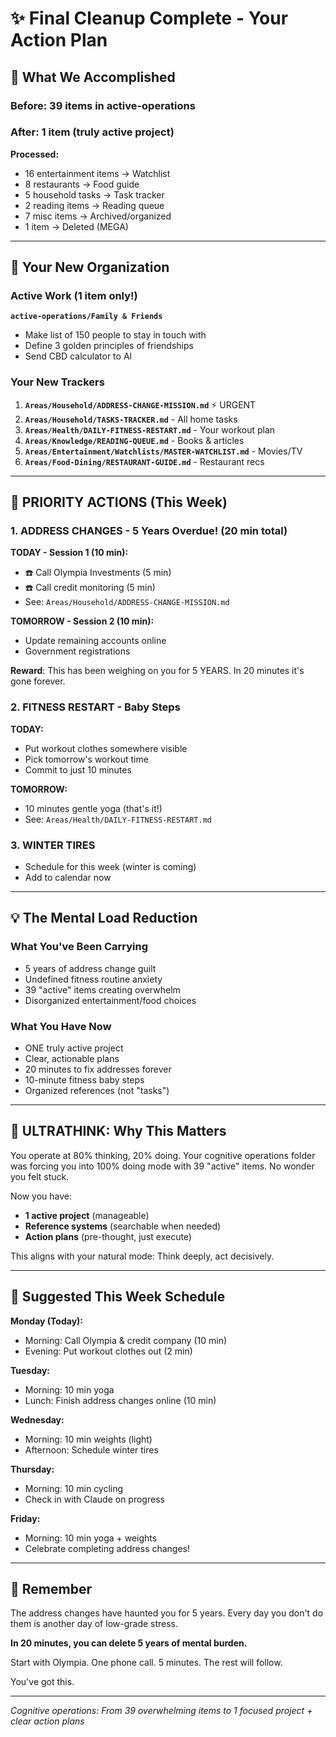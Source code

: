 # ✨ Final Cleanup Complete - Your Action Plan

## 🎯 What We Accomplished

### Before: 39 items in active-operations
### After: 1 item (truly active project)

**Processed:**
- 16 entertainment items → Watchlist
- 8 restaurants → Food guide
- 5 household tasks → Task tracker
- 2 reading items → Reading queue
- 7 misc items → Archived/organized
- 1 item → Deleted (MEGA)

---

## 📍 Your New Organization

### Active Work (1 item only!)
**`active-operations/Family & Friends`**
- Make list of 150 people to stay in touch with
- Define 3 golden principles of friendships
- Send CBD calculator to Al

### Your New Trackers
1. **`Areas/Household/ADDRESS-CHANGE-MISSION.md`** ⚡ URGENT
2. **`Areas/Household/TASKS-TRACKER.md`** - All home tasks
3. **`Areas/Health/DAILY-FITNESS-RESTART.md`** - Your workout plan
4. **`Areas/Knowledge/READING-QUEUE.md`** - Books & articles
5. **`Areas/Entertainment/Watchlists/MASTER-WATCHLIST.md`** - Movies/TV
6. **`Areas/Food-Dining/RESTAURANT-GUIDE.md`** - Restaurant recs

---

## 🚨 PRIORITY ACTIONS (This Week)

### 1. ADDRESS CHANGES - 5 Years Overdue! (20 min total)
**TODAY - Session 1 (10 min):**
- ☎️ Call Olympia Investments (5 min)
- ☎️ Call credit monitoring (5 min)
- See: `Areas/Household/ADDRESS-CHANGE-MISSION.md`

**TOMORROW - Session 2 (10 min):**
- Update remaining accounts online
- Government registrations

**Reward**: This has been weighing on you for 5 YEARS. In 20 minutes it's gone forever.

### 2. FITNESS RESTART - Baby Steps
**TODAY:**
- Put workout clothes somewhere visible
- Pick tomorrow's workout time
- Commit to just 10 minutes

**TOMORROW:**
- 10 minutes gentle yoga (that's it!)
- See: `Areas/Health/DAILY-FITNESS-RESTART.md`

### 3. WINTER TIRES
- Schedule for this week (winter is coming)
- Add to calendar now

---

## 💡 The Mental Load Reduction

### What You've Been Carrying
- 5 years of address change guilt
- Undefined fitness routine anxiety
- 39 "active" items creating overwhelm
- Disorganized entertainment/food choices

### What You Have Now
- ONE truly active project
- Clear, actionable plans
- 20 minutes to fix addresses forever
- 10-minute fitness baby steps
- Organized references (not "tasks")

---

## 🧠 ULTRATHINK: Why This Matters

You operate at 80% thinking, 20% doing. Your cognitive operations folder was forcing you into 100% doing mode with 39 "active" items. No wonder you felt stuck.

Now you have:
- **1 active project** (manageable)
- **Reference systems** (searchable when needed)
- **Action plans** (pre-thought, just execute)

This aligns with your natural mode: Think deeply, act decisively.

---

## 📅 Suggested This Week Schedule

**Monday (Today):**
- Morning: Call Olympia & credit company (10 min)
- Evening: Put workout clothes out (2 min)

**Tuesday:**
- Morning: 10 min yoga
- Lunch: Finish address changes online (10 min)

**Wednesday:**
- Morning: 10 min weights (light)
- Afternoon: Schedule winter tires

**Thursday:**
- Morning: 10 min cycling
- Check in with Claude on progress

**Friday:**
- Morning: 10 min yoga + weights
- Celebrate completing address changes!

---

## 🎯 Remember

The address changes have haunted you for 5 years. Every day you don't do them is another day of low-grade stress.

**In 20 minutes, you can delete 5 years of mental burden.**

Start with Olympia. One phone call. 5 minutes. The rest will follow.

You've got this.

---

*Cognitive operations: From 39 overwhelming items to 1 focused project + clear action plans*